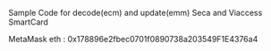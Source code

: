 Sample Code for decode(ecm) and update(emm) Seca and Viaccess SmartCard


MetaMask eth : 0x178896e2fbec0701f0890738a203549F1E4376a4
